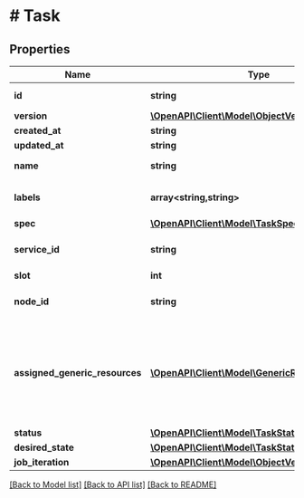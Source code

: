 # # Task

## Properties

Name | Type | Description | Notes
------------ | ------------- | ------------- | -------------
**id** | **string** | The ID of the task. | [optional]
**version** | [**\OpenAPI\Client\Model\ObjectVersion**](ObjectVersion.md) |  | [optional]
**created_at** | **string** |  | [optional]
**updated_at** | **string** |  | [optional]
**name** | **string** | Name of the task. | [optional]
**labels** | **array<string,string>** | User-defined key/value metadata. | [optional]
**spec** | [**\OpenAPI\Client\Model\TaskSpec**](TaskSpec.md) |  | [optional]
**service_id** | **string** | The ID of the service this task is part of. | [optional]
**slot** | **int** |  | [optional]
**node_id** | **string** | The ID of the node that this task is on. | [optional]
**assigned_generic_resources** | [**\OpenAPI\Client\Model\GenericResourcesInner[]**](GenericResourcesInner.md) | User-defined resources can be either Integer resources (e.g, &#x60;SSD&#x3D;3&#x60;) or String resources (e.g, &#x60;GPU&#x3D;UUID1&#x60;). | [optional]
**status** | [**\OpenAPI\Client\Model\TaskStatus**](TaskStatus.md) |  | [optional]
**desired_state** | [**\OpenAPI\Client\Model\TaskState**](TaskState.md) |  | [optional]
**job_iteration** | [**\OpenAPI\Client\Model\ObjectVersion**](ObjectVersion.md) |  | [optional]

[[Back to Model list]](../../README.md#models) [[Back to API list]](../../README.md#endpoints) [[Back to README]](../../README.md)

